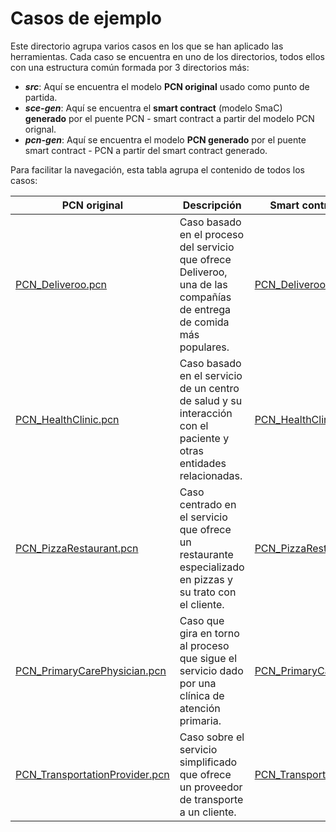 # Casos de ejemplo
Este directorio agrupa varios casos en los que se han aplicado las herramientas. Cada caso se encuentra en uno de los directorios, todos ellos con una estructura común formada por 3 directorios más:
* ***src***: Aquí se encuentra el modelo **PCN original** usado como punto de partida.
* ***sce-gen***: Aquí se encuentra el **smart contract** (modelo SmaC) **generado** por el puente PCN - smart contract a partir del modelo PCN orignal.
* ***pcn-gen***: Aquí se encuentra el modelo **PCN generado** por el puente smart contract - PCN a partir del smart contract generado.

Para facilitar la navegación, esta tabla agrupa el contenido de todos los casos:

| PCN original | Descripción | Smart contract generado | PCN generado |
| --- | --- | --- | --- |
| [PCN_Deliveroo.pcn](https://github.com/alv4rob/Puentes-SC2PCN/blob/main/Example%20Cases/Deliveroo/src/PCN_Deliveroo.pcn) | Caso basado en el proceso del servicio que ofrece Deliveroo, una de las compañías de entrega de comida más populares. | [PCN_Deliveroo.sce](https://github.com/alv4rob/Puentes-SC2PCN/blob/main/Example%20Cases/Deliveroo/sce-gen/PCN_Deliveroo.sce) | [PCN_Deliveroo.pcn](https://github.com/alv4rob/Puentes-SC2PCN/blob/main/Example%20Cases/Deliveroo/pcn-gen/PCN_Deliveroo.pcn) |
| [PCN_HealthClinic.pcn](https://github.com/alv4rob/Puentes-SC2PCN/blob/main/Example%20Cases/HealthClinic/src/PCN_HealthClinic.pcn) | Caso basado en el servicio de un centro de salud y su interacción con el paciente y otras entidades relacionadas. | [PCN_HealthClinic.sce](https://github.com/alv4rob/Puentes-SC2PCN/blob/main/Example%20Cases/HealthClinic/sce-gen/PCN_HealthClinic.sce) | [PCN_HealthClinic.pcn](https://github.com/alv4rob/Puentes-SC2PCN/blob/main/Example%20Cases/HealthClinic/pcn-gen/PCN_HealthClinic.pcn) |
| [PCN_PizzaRestaurant.pcn](https://github.com/alv4rob/Puentes-SC2PCN/blob/main/Example%20Cases/PizzaRestaurant/src/PCN_PizzaRestaurant.pcn) | Caso centrado en el servicio que ofrece un restaurante especializado en pizzas y su trato con el cliente. | [PCN_PizzaRestaurant.sce](https://github.com/alv4rob/Puentes-SC2PCN/blob/main/Example%20Cases/PizzaRestaurant/sce-gen/PCN_PizzaRestaurant.sce) | [PCN_PizzaRestaurant.pcn](https://github.com/alv4rob/Puentes-SC2PCN/blob/main/Example%20Cases/PizzaRestaurant/pcn-gen/PCN_PizzaRestaurant.pcn) |
| [PCN_PrimaryCarePhysician.pcn](https://github.com/alv4rob/Puentes-SC2PCN/blob/main/Example%20Cases/PrimaryCarePhysician/src/PCN_PrimaryCarePhysician.pcn) | Caso que gira en torno al proceso que sigue el servicio dado por una clínica de atención primaria. | [PCN_PrimaryCarePhysician.sce](https://github.com/alv4rob/Puentes-SC2PCN/blob/main/Example%20Cases/PrimaryCarePhysician/sce-gen/PCN_PrimaryCarePhysician.sce) | [PCN_PrimaryCarePhysician.pcn](https://github.com/alv4rob/Puentes-SC2PCN/blob/main/Example%20Cases/PrimaryCarePhysician/pcn-gen/PCN_PrimaryCarePhysician.pcn) |
| [PCN_TransportationProvider.pcn](https://github.com/alv4rob/Puentes-SC2PCN/blob/main/Example%20Cases/TransportationProvider/src/PCN_TransportationProvider.pcn) | Caso sobre el servicio simplificado que ofrece un proveedor de transporte a un cliente. | [PCN_TransportationProvider.sce](https://github.com/alv4rob/Puentes-SC2PCN/blob/main/Example%20Cases/TransportationProvider/sce-gen/PCN_TransportationProvider.sce) | [PCN_TransportationProvider.pcn](https://github.com/alv4rob/Puentes-SC2PCN/blob/main/Example%20Cases/TransportationProvider/pcn-gen/PCN_TransportationProvider.pcn) |